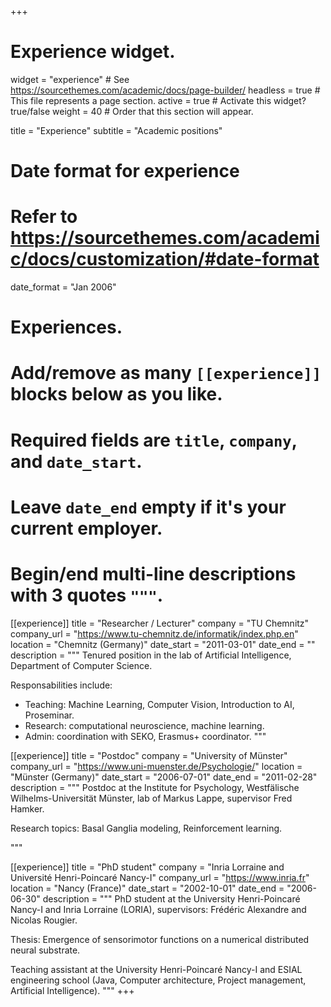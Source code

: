 +++
# Experience widget.
widget = "experience"  # See https://sourcethemes.com/academic/docs/page-builder/
headless = true  # This file represents a page section.
active = true  # Activate this widget? true/false
weight = 40  # Order that this section will appear.

title = "Experience"
subtitle = "Academic positions"

# Date format for experience
#   Refer to https://sourcethemes.com/academic/docs/customization/#date-format
date_format = "Jan 2006"

# Experiences.
#   Add/remove as many `[[experience]]` blocks below as you like.
#   Required fields are `title`, `company`, and `date_start`.
#   Leave `date_end` empty if it's your current employer.
#   Begin/end multi-line descriptions with 3 quotes `"""`.
[[experience]]
  title = "Researcher / Lecturer"
  company = "TU Chemnitz"
  company_url = "https://www.tu-chemnitz.de/informatik/index.php.en"
  location = "Chemnitz (Germany)"
  date_start = "2011-03-01"
  date_end = ""
  description = """
  Tenured position in the lab of Artificial Intelligence, Department of Computer Science.

  Responsabilities include:

  * Teaching: Machine Learning, Computer Vision, Introduction to AI, Proseminar.
  * Research: computational neuroscience, machine learning.
  * Admin: coordination with SEKO, Erasmus+ coordinator.
  """

[[experience]]
  title = "Postdoc"
  company = "University of Münster"
  company_url = "https://www.uni-muenster.de/Psychologie/"
  location = "Münster (Germany)"
  date_start = "2006-07-01"
  date_end = "2011-02-28"
  description = """
  Postdoc at the Institute for Psychology, Westfälische Wilhelms-Universität Münster, lab of Markus Lappe, supervisor Fred Hamker.

  Research topics: Basal Ganglia modeling, Reinforcement learning.

  """

[[experience]]
  title = "PhD student"
  company = "Inria Lorraine and Université Henri-Poincaré Nancy-I"
  company_url = "https://www.inria.fr"
  location = "Nancy (France)"
  date_start = "2002-10-01"
  date_end = "2006-06-30"
  description = """
  PhD student at the University Henri-Poincaré Nancy-I and Inria Lorraine (LORIA), supervisors: Frédéric Alexandre and Nicolas Rougier.

  Thesis: Emergence of sensorimotor functions on a numerical distributed neural substrate.
  
  Teaching assistant at the University Henri-Poincaré Nancy-I and ESIAL engineering school (Java, Computer architecture, Project management, Artificial Intelligence).
  """
+++
